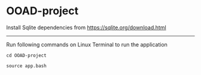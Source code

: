 # OOAD-project

Install Sqlite dependencies from https://sqlite.org/download.html  
___
Run following commands on Linux Terminal to run the application  

``` batch
cd OOAD-project
```
  
``` batch
source app.bash
```
